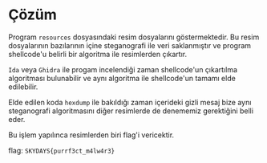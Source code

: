 # Çözüm

Program `resources` dosyasındaki resim dosyalarını göstermektedir.
Bu resim dosyalarının bazılarının içine steganografi ile veri saklanmıştır
ve program shellcode'u belirli bir algoritma ile resimlerden çıkartır.

`Ida` veya `Ghidra` ile progam incelendiği zaman shellcode'un 
çıkartılma algoritması bulunabilir ve aynı algoritma ile shellcode'un
tamamı elde edilebilir.

Elde edilen koda `hexdump` ile bakıldığı zaman içerideki gizli mesaj bize
aynı steganografi algoritmasını diğer resimlerde de denememiz gerektiğini
belli eder.

Bu işlem yapılınca resimlerden biri flag'i vericektir.

flag: `SKYDAYS{purrf3ct_m4lw4r3}`
